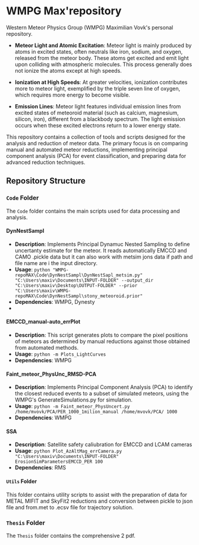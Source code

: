 # WMPG Max'repository
Western Meteor Physics Group (WMPG) Maximilian Vovk's personal repository.

- **Meteor Light and Atomic Excitation**: Meteor light is mainly produced by atoms in excited states, often neutrals like iron, sodium, and oxygen, released from the meteor body. These atoms get excited and emit light upon colliding with atmospheric molecules. This process generally does not ionize the atoms except at high speeds.

- **Ionization at High Speeds**: At greater velocities, ionization contributes more to meteor light, exemplified by the triple seven line of oxygen, which requires more energy to become visible.

- **Emission Lines**: Meteor light features individual emission lines from excited states of meteoroid material (such as calcium, magnesium, silicon, iron), different from a blackbody spectrum. The light emission occurs when these excited electrons return to a lower energy state.

This repository contains a collection of tools and scripts designed for the analysis and reduction of meteor data. The primary focus is on comparing manual and automated meteor reductions, implementing principal component analysis (PCA) for event classification, and preparing data for advanced reduction techniques.

## Repository Structure

### `Code` Folder
The `Code` folder contains the main scripts used for data processing and analysis.

#### DynNestSampl
- **Description**: Implements Principal Dynamuc Nested Sampling to define uncertanty estimate for the meteor. It reads automatically EMCCD and CAMO .pickle data but it can also work with metsim jons data if path and file name are i the input directory.
- **Usage**: `python "WMPG-repoMAX\Code\DynNestSampl\DynNestSapl_metsim.py" "C:\Users\maxiv\Documents\INPUT-FOLDER" --output_dir "C:\Users\maxiv\Desktop\OUTPUT-FOLDER" --prior "C:\Users\maxiv\WMPG-repoMAX\Code\DynNestSampl\stony_meteoroid.prior"`
- **Dependencies**: WMPG, Dynesty
- 
#### EMCCD_manual-auto_errPlot
- **Description**: This script generates plots to compare the pixel positions of meteors as determined by manual reductions against those obtained from automated methods.
- **Usage**: `python -m Plots_LightCurves`
- **Dependencies**: WMPG

#### Faint_meteor_PhysUnc_RMSD-PCA
- **Description**: Implements Principal Component Analysis (PCA) to identify the closest reduced events to a subset of simulated meteors, using the WMPG's GenerateSimulations.py for simulation.
- **Usage**: `python -m Faint_meteor_PhysUncert.py /home/mvovk/PCA/PER_1000_1milion_manual /home/mvovk/PCA/ 1000`
- **Dependencies**: WMPG

#### SSA
- **Description**: Satellite safety caliubration for EMCCD and LCAM cameras
- **Usage**: `python Plot_AzAltMag_errCamera.py "C:\Users\maxiv\Documents\INPUT-FOLDER" ErosionSimParametersEMCCD_PER 100`
- **Dependencies**: RMS

#### `Utils` Folder
This folder contains utility scripts to assist with the preparation of data for METAL MIFIT and SkyFit2 reductions and conversion between pickle to json file and from.met to .ecsv file for trajectory solution.

### `Thesis` Folder
The `Thesis` folder contains the comprehensive 2 pdf.
